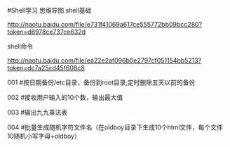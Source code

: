 #Shell学习
思维导图
shell基础

http://naotu.baidu.com/file/e731f41069a617ce555772bb09bcc280?token=d8978ce737ce632d

shell命令

http://naotu.baidu.com/file/ea22e2af096b0e2797cf051154bb5213?token=dc7a25cd45f608c8

001
#按日期备份/etc目录，备份到root目录,定时删除五天以前的备份

002
#接收用户输入的10个数，输出最大值

003
#输出九九乘法表

004
#批量生成随机字符文件名（在oldboy目录下生成10个html文件，每个文件10随机小写字母+oldboy）
